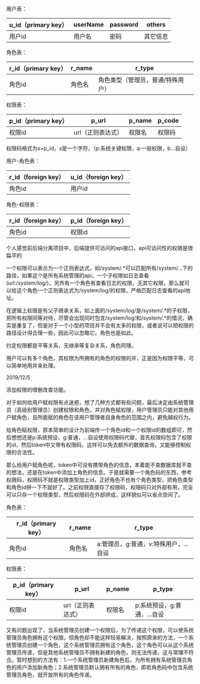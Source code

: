 







用户表：

| u_id（primary key） | userName | password | others   |
| ------------------- | -------- | -------- | -------- |
| 用户id              | 用户名   | 密码     | 其它信息 |



角色表：

| r_id（primary key） | r_name | r_type                            |
| ------------------- | ------ | --------------------------------- |
| 角色id              | 角色名 | 角色类型（管理员，普通/特殊用户） |



权限表：

| p_id（primary key） | p_url             | p_name | p_code |
| ------------------- | ----------------- | ------ | ------ |
| 权限id              | url（正则表达式） | 权限名 | 权限码 |

权限码格式为x+p_id，x是一个字符，（p:系统关键权限，a:一般权限，b...自设）



用户-角色表：

| r_id（foreign key） | u_id（foreign key） |
| ------------------- | ------------------- |
| 角色id              | 用户id              |



角色-权限表：

| r_id（foreign key） | p_id（foreign key） |
| ------------------- | ------------------- |
| 角色id              | 权限id              |



个人感觉前后端分离项目中，后端提供可访问的api接口，api可访问性的权限是很扁平的

一个权限可以表示为一个正则表达式，如/system/.*可以匹配所有/system/...下的路径，如果这个是所有系统管理的api，一个子权限如日志查看(url:/system/log/)，另外有一个角色有查看日志的权限，无其它权限，那么就可以给这个角色一个正则表达式为/system/log/的权限，严格匹配日志查看的api地址。

在逻辑上权限是有父子继承关系，如上面的/system/log/是/system/.\*的子权限，把所有权限同等对待，尽管会出现同时包含/system/log/和/system/.\*的情况，确实是重复了，但是对于一个小型的项目并不会有太多的权限，或者说可以把权限的路径设计得合理一些，因此可以忽略它。角色也是如此。

约定权限都是平等关系，无继承等复杂关系，角色同理。

用户可以有多个角色，其权限为所拥有的角色的权限的并，正是因为权限平等，可以简单地用并来处理。





2019/12/5

添加权限的增删改查功能。

对于如何给用户赋权限有点迷惑，想了几种方式都有些问题，最后决定由系统管理员（高级别管理员）创建权限和角色，并对角色赋权限，用户管理员只能对其他用户赋角色，且所能赋的角色在该用户管理者自身角色的范围之内，避免越权行为。



给角色赋权限，原本简单的设计为前端传一个角色id和一个权限id的数组即可，然后想想还是p:系统预设，g:普通，...自设使用权限码代替，首先权限码包含了权限的id，然后token中又带有权限码，这样可以免去额外的数据查询，又能够控制权限的合法性。



那么给用户赋角色呢，token中可没有携带角色的信息，本着能不查数据库就不查的想法，还是在token中添加上角色的信息。于是就需要一个角色码的东西，参考权限码，权限码不就是权限类型加上id，正好角色不也有个角色类型，把角色类型和角色id拼一下不就好了。之前权限直接存了权限码，权限码只对外部有用，完全可以只存一个权限类型，然后权限码在外部拼成，这样貌似可以省点空间了。

角色表：

| r_id（primary key） | r_name | r_type                                |
| ------------------- | ------ | ------------------------------------- |
| 角色id              | 角色名 | a:管理员，g:普通，v:特殊用户，...自设 |

权限表：

| p_id（primary key） | p_url             | p_name | p_type                      |
| ------------------- | ----------------- | ------ | --------------------------- |
| 权限id              | url（正则表达式） | 权限名 | p:系统预设，g:普通，...自设 |



又有问题出现了，当系统管理员创建一个权限后，为了传递这个权限，可以使系统管理员角色拥有这个权限。但角色却不能这样轻易解决，按照原来的方法，一个系统管理员创建一个角色，这个系统管理员拥有这个角色，这个角色可以从这个系统管理员传递，但是其他系统管理员不拥有新建的角色，则无法传递，这与常理不符合。暂时想到的方法有：1.一个系统管理员新建角色后，为所有拥有系统管理员角色的用户添加新角色；2.系统管理员默认拥有所有的角色，即若角色码中包含系统管理员角色，就开放所有的角色传递。
